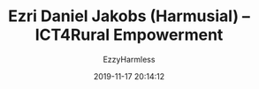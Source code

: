 ---
index: 7025
title: "Ezri Daniel Jakobs (Harmusial) &ndash; ICT4Rural Empowerment"
subtitle: ""
author: "EzzyHarmless"
date: "2019-11-17 20:14:12"
excerpt: ""
status: "charitable-pending"
comment_status: "closed"
modified: "2019-11-17 20:14:12"
type: "donation"
comment_count: 0
tags: []
---